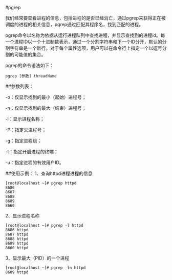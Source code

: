 #pgrep

我们经常要查看进程的信息，包括进程的是否已经消亡，通过pgrep来获得正在被调度的进程的相关信息，pgrep通过匹配其程序名，找到匹配的进程。

pgrep命令以名称为依据从运行进程队列中查找进程，并显示查找到的进程id。每一个进程ID以一个十进制数表示，通过一个分割字符串和下一个ID分开，默认的分割字符串是一个新行。对于每个属性选项，用户可以在命令行上指定一个以逗号分割的可能值的集合。

pgrep的命令语法如下：
```
pgrep [参数] threadName
```

##参数列表：

-o：仅显示找到的最小（起始）进程号；

-n：仅显示找到的最大（结束）进程号；

-l：显示进程名称；

-P：指定父进程号；

-g：指定进程组；

-t：指定开启进程的终端；

-u：指定进程的有效用户ID。

##使用示例：
1、查询httpd进程进程的信息
```
[root@localhost ~]# pgrep httpd
8686
8687
8688
8689
8660
```

2、显示进程名称
```
[root@localhost ~]# pgrep -l httpd
8686 httpd
8687 httpd
8688 httpd
8689 httpd
8660 httpd
```

3、显示最大（PID）的一个进程
```
[root@localhost ~]# pgrep -ln httpd
8689 httpd
```